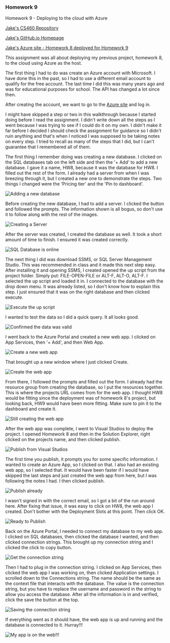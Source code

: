 ### Homework 9

Homework 9 - Deploying to the cloud with Azure

[Jake's CS460 Repository](https://github.com/jthatfield15/cs460/)

[Jake's GitHub.io Homepage](https://jthatfield15.github.io/cs460/)

[Jake's Azure site - Homework 8 deployed for Homework 9](http://hw8.azurewebsites.net/)

This assignment was all about deploying my previous project, homework 8, to the cloud using Azure as the host.

The first thing I had to do was create an Azure account with Microsoft. I have done this in the past, so I had to
use a different email account to qualify for the free account. The last time I did this was many years ago and was
for educational purposes for school. The API has changed a lot since then.

After creating the account, we want to go to the [Azure site](https://portal.azure.com) and log in.

I might have skipped a step or two in this walkthrough because I started doing before I read the assignment. I didn't write down all the steps as I 
went because I was trying to see if I could do it on my own. I didn't make it far before I decided I should check the assignment for guidance so I didn't 
ruin anything and that's when I noticed I was supposed to be taking notes on every step. I tried to recall as many of the steps that I did, but I can't 
guarantee that I remembered all of them.

The first thing I remember doing was creating a new database. I clicked on the SQL databases tab on the left side and then the '+ Add' to add a new database.
I gave it a name, HW8, because it was the database for HW8. I filled out the rest of the form. I already had a server from when I was breezing through it, but I created a new
one to demonstrate the steps. Two things I changed were the 'Pricing tier' and the 'Pin to dashboard'.

![Adding a new database](https://jthatfield15.github.io/cs460/hw9/1.JPG)

Before creating the new database, I had to add a server. I clicked the button and followed the prompts. The information shown is all bogus, so don't use it to follow along with the rest of the images.

![Creating a Server](https://jthatfield15.github.io/cs460/hw9/2.JPG)

After the server was created, I created the database as well. It took a short amount of time to finish. I ensured it was created correctly.

![SQL Database is online](https://jthatfield15.github.io/cs460/hw9/3.JPG)

The next thing I did was download SSMS, or SQL Server Management Studio. This was recommended in class and it made this next step easy. After installing it and opening SSMS, 
I created opened the up script from the project folder. Simply put: FILE-OPEN-FILE or ALT-F, ALT-O, ALT-F. I selected the up script and loaded it in. I connected to the database with the
drop down menu. It was already listed, so I don't know how to explain this step. I just ensured that it was on the right database and then clicked execute.

![Execute the up script](https://jthatfield15.github.io/cs460/hw9/3.JPG)

I wanted to test the data so I did a quick query. It all looks good.

![Confirmed the data was valid](https://jthatfield15.github.io/cs460/hw9/6.JPG)

I went back to the Azure Portal and created a new web app. I clicked on App Services, then '+ Add', and then Web App.

![Create a new web app](https://jthatfield15.github.io/cs460/hw9/7.JPG)

That brought up a new window where I just clicked Create.

![Create the web app](https://jthatfield15.github.io/cs460/hw9/8.JPG)

From there, I followed the prompts and filled out the form. I already had the resource group from creating the database, so I put the resources together. This is where the projects
URL comes from for the web app. I thought HW8 would be fitting since the deployment was of homework 8's project, but looking back, HW9 would have been more fitting. Make sure to pin it to
the dashboard and create it.

![Still creating the web app](https://jthatfield15.github.io/cs460/hw9/9.JPG)

After the web app was complete, I went to Visual Studios to deploy the project. I opened Homework 8 and then in the Solution Explorer, right clicked on the projects name, and then clicked publish.

![Publish from Visual Studios](https://jthatfield15.github.io/cs460/hw9/10.JPG)

The first time you publish, it prompts you for some specific information. I wanted to create an Azure App, so I clicked on that. I also had an existing web app, so I selected that. It would have been faster
if I would have skipped the last steps and just created the web app from here, but I was following the notes I had. I then clicked publish.

![Publish already](https://jthatfield15.github.io/cs460/hw9/11.JPG)

I wasn't signed in with the correct email, so I got a bit of the run around here. After fixing that issue, it was easy to click on HW8, the web app I created. Don't bother with the Deployment Slots at this point. 
Then click OK.

![Ready to Publish](https://jthatfield15.github.io/cs460/hw9/12.JPG)

Back on the Azure Portal, I needed to connect my database to my web app. I clicked on SQL databases, then clicked the database I wanted, and then clicked connection strings. This brought up my connection string
and I clicked the click to copy button.

![Get the connection string](https://jthatfield15.github.io/cs460/hw9/13.JPG)

Then I had to plug in the connection string. I clicked on App Services, then clicked the web app I was working on, then clicked Application settings. I scrolled down to the Connections string. The name 
should be the same as the context file that interacts with the database. The value is the connection string, but you have to replace the username and password in the string to allow you access the 
database. After all the information is in and verified, click the save the button at the top.

![Saving the connection string](https://jthatfield15.github.io/cs460/hw9/14.JPG)

If everything went as it should have, the web app is up and running and the database is connected to it. Hurray!!!

![My app is on the web!!!](https://jthatfield15.github.io/cs460/hw9/15.JPG)